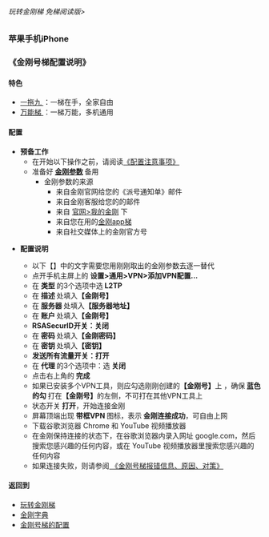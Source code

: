 ###### 玩转金刚梯 免梯阅读版>
### 苹果手机iPhone
### 《金刚号梯配置说明》

#### 特色
  - [ 一拖九 ](https://github.com/a2zitpro/web/blob/master/LadderFree/kkDictionary/OneForNine.md)：一梯在手，全家自由
  - [ 万能梯 ](https://github.com/a2zitpro/web/blob/master/LadderFree/kkDictionary/KKLadderKKIDMultipurpose.md)：一梯万能，多机通用
 
#### 配置
- <strong>预备工作 </strong>
  - 在开始以下操作之前，请阅读[《配置注意事项》](https://github.com/a2zitpro/web/blob/master/LadderFree/kkDictionary/ConsiderationsWhileConfigureKKID.md)
  - 准备好<strong> [金刚参数](https://github.com/a2zitpro/web/blob/master/LadderFree/kkDictionary/KKIDsParameters0.md) </strong>备用
    - 金刚参数的来源
      - 来自金刚官网给您的《派号通知单》邮件
      - 来自金刚客服给您的的邮件
      - 来自 [官网>我的金刚](https://www.atozitpro.net/zh/my-account/) 下
      - 来自您在用的[金刚app梯](https://github.com/a2zitpro/web/blob/master/LadderFree/kkDictionary/KKLadderAPP.md)
      - 来自社交媒体上的金刚官方号

[comment]:#
<!-- 注释 -->
- <strong>配置说明 </strong>
[](![image](https://github.com/a2zitpro/web/blob/master/LadderFree/Apple/iPhone/KKLadderKKID/1F022B4B-2F6B-482D-9A2B-78D2C92FC0BA.jpeg))

  - 以下【】中的文字需要您用刚刚取出的金刚参数去逐一替代
  - 点开手机主屏上的 <strong>设置>通用>VPN>添加VPN配置… </strong>
  - 在<strong> 类型 </strong>的3个选项中选<strong> L2TP </strong>
  - 在<strong> 描述 </strong>处填入<strong>【金刚号】</strong>
  - 在<strong> 服务器 </strong>处填入<strong>【服务器地址】</strong>
  - 在<strong> 账户 </strong>处填入<strong>【金刚号】</strong>
  - <strong>RSASecurID开关：关闭</strong>
  - 在<strong> 密码 </strong>处填入<strong>【金刚密码】</strong>
  - 在<strong> 密钥 </strong>处填入<strong>【密钥】</strong>
  - <strong>发送所有流量开关：打开</strong>
  - 在<strong> 代理 </strong>的3个选项中：选<strong> 关闭</strong>
  - 点击右上角的<strong> 完成</strong>
  - 如果已安装多个VPN工具，则应勾选刚刚创建的<strong>【金刚号】</strong>上 ，确保<strong> 蓝色的勾 </strong>打在<strong>【金刚号】</strong>的左侧，不可打在其他VPN工具上
  - 状态开关<strong> 打开</strong>，开始连接金刚
  - 屏幕顶端出现<strong> 带框VPN </strong>图标，表示<strong> 金刚连接成功</strong>，可自由上网
  - 下载谷歌浏览器 Chrome 和 YouTube 视频播放器
  - 在金刚保持连接的状态下，在谷歌浏览器内录入网址 google.com，然后搜索您感兴趣的任何内容，或在 YouTube 视频播放器里搜索您感兴趣的任何内容
  - 如果连接失败，则请参阅[ 《金刚号梯报错信息、原因、对策》](https://github.com/a2zitpro/web/blob/master/LadderFree/kkDictionary/KKLadderKKIDErroMessage.md)


#### 返回到
- [玩转金刚梯](https://github.com/a2zitpro/web/blob/master/LadderFree/A.md)
- [金刚字典](https://github.com/a2zitpro/web/blob/master/LadderFree/kkDictionary/KKDictionary.md)
- [金刚号梯的配置](https://github.com/a2zitpro/web/blob/master/LadderFree/kkDictionary/KKLadderConfigration/KKLadderConfigration.md)
